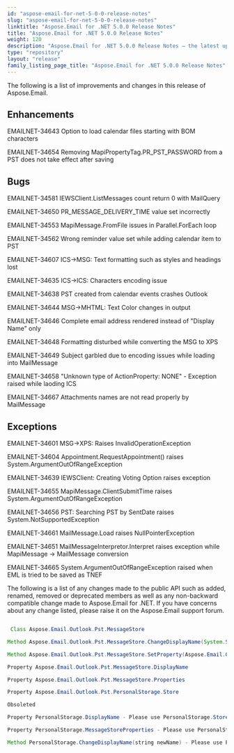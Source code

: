 ```yaml
---
id: "aspose-email-for-net-5-0-0-release-notes"
slug: "aspose-email-for-net-5-0-0-release-notes"
linktitle: "Aspose.Email for .NET 5.0.0 Release Notes"
title: "Aspose.Email for .NET 5.0.0 Release Notes"
weight: 120
description: "Aspose.Email for .NET 5.0.0 Release Notes – the latest updates and fixes."
type: "repository"
layout: "release"
family_listing_page_title: "Aspose.Email for .NET 5.0.0 Release Notes"
---
```


The following is a list of improvements and changes in this release of Aspose.Email.
## **Enhancements**
EMAILNET-34643 Option to load calendar files starting with BOM characters

EMAILNET-34654 Removing MapiPropertyTag.PR_PST_PASSWORD from a PST does not take effect after saving
## **Bugs**
EMAILNET-34581 IEWSClient.ListMessages count return 0 with MailQuery

EMAILNET-34650 PR_MESSAGE_DELIVERY_TIME value set incorrectly

EMAILNET-34553 MapiMessage.FromFile issues in Parallel.ForEach loop

EMAILNET-34562 Wrong reminder value set while adding calendar item to PST

EMAILNET-34607 ICS->MSG: Text formatting such as styles and headings lost

EMAILNET-34635 ICS->ICS: Characters encoding issue

EMAILNET-34638 PST created from calendar events crashes Outlook

EMAILNET-34644 MSG->MHTML: Text Color changes in output

EMAILNET-34646 Complete email address rendered instead of "Display Name" only

EMAILNET-34648 Formatting disturbed while converting the MSG to XPS

EMAILNET-34649 Subject garbled due to encoding issues while loading into MailMessage

EMAILNET-34658 "Unknown type of ActionProperty: NONE" - Exception raised while laoding ICS

EMAILNET-34667 Attachments names are not read properly by MailMessage
## **Exceptions**
EMAILNET-34601 MSG->XPS: Raises InvalidOperationException

EMAILNET-34604 Appointment.RequestAppointment() raises System.ArgumentOutOfRangeException

EMAILNET-34639 IEWSClient: Creating Voting Option raises exception

EMAILNET-34655 MapiMessage.ClientSubmitTime raises System.ArgumentOutOfRangeException

EMAILNET-34656 PST: Searching PST by SentDate raises System.NotSupportedException

EMAILNET-34661 MailMessage.Load raises NullPointerException

EMAILNET-34651 MailMessageInterpretor.Interpret raises exception while MapiMessage -> MailMessage conversion

EMAILNET-34665 System.ArgumentOutOfRangeException raised when EML is tried to be saved as TNEF

The following is a list of any changes made to the public API such as added, renamed, removed or deprecated members as well as any non-backward compatible change made to Aspose.Email for .NET. If you have concerns about any change listed, please raise it on the Aspose.Email support forum.

``` java

 Class Aspose.Email.Outlook.Pst.MessageStore

Method Aspose.Email.Outlook.Pst.MessageStore.ChangeDisplayName(System.String)

Method Aspose.Email.Outlook.Pst.MessageStore.SetProperty(Aspose.Email.Outlook.MapiProperty)

Property Aspose.Email.Outlook.Pst.MessageStore.DisplayName

Property Aspose.Email.Outlook.Pst.MessageStore.Properties

Property Aspose.Email.Outlook.Pst.PersonalStorage.Store

Obsoleted

Property PersonalStorage.DisplayName - Please use PersonalStorage.Store.DisplayName instead

Property PersonalStorage.MessageStoreProperties - Please use PersonalStorage.Store.Properties instead

Method PersonalStorage.ChangeDisplayName(string newName) - Please use PersonalStorage.Store.ChangeDisplayName method instead

```
